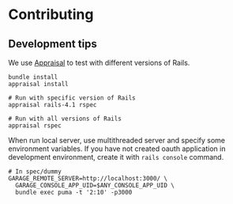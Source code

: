 # Contributing
## Development tips
We use [Appraisal](https://github.com/thoughtbot/appraisal) to test with different versions of Rails.

```
bundle install
appraisal install

# Run with specific version of Rails
appraisal rails-4.1 rspec

# Run with all versions of Rails
appraisal rspec
```

When run local server, use multithreaded server and specify some environment variables.
If you have not created oauth application in development environment, create it with
`rails console` command.

```
# In spec/dummy
GARAGE_REMOTE_SERVER=http://localhost:3000/ \
  GARAGE_CONSOLE_APP_UID=$ANY_CONSOLE_APP_UID \
  bundle exec puma -t '2:10' -p3000
```
